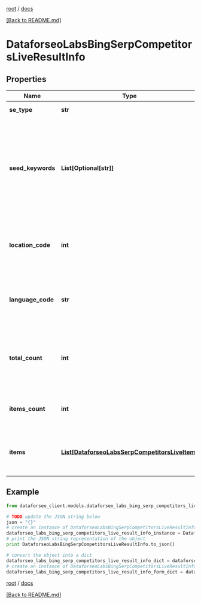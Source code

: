 [root](./../ "root") / [docs](./ "docs")

[[Back to README.md]](./../README.md "[Back to README.md]")

# DataforseoLabsBingSerpCompetitorsLiveResultInfo

## Properties

Name | Type | Description | Notes
------------ | ------------- | ------------- | -------------
**se_type** | **str** | search engine type | [optional]
**seed_keywords** | **List[Optional[str]]** | keywords specified in the request keyword is returned with decoded %## (plus symbol ‘+’ will be decoded to a space character) | [optional]
**location_code** | **int** | location code in a POST array if there is no data, then the value is null | [optional]
**language_code** | **str** | language code in a POST array if there is no data, then the value is null | [optional]
**total_count** | **int** | the total amount of results in our database relevant to your request | [optional]
**items_count** | **int** | the number of results returned in the items array | [optional]
**items** | [**List[DataforseoLabsSerpCompetitorsLiveItem]**](DataforseoLabsSerpCompetitorsLiveItem.md) | contains detected SERP competitors and related data | [optional]

## Example

```python
from dataforseo_client.models.dataforseo_labs_bing_serp_competitors_live_result_info import DataforseoLabsBingSerpCompetitorsLiveResultInfo

# TODO update the JSON string below
json = "{}"
# create an instance of DataforseoLabsBingSerpCompetitorsLiveResultInfo from a JSON string
dataforseo_labs_bing_serp_competitors_live_result_info_instance = DataforseoLabsBingSerpCompetitorsLiveResultInfo.from_json(json)
# print the JSON string representation of the object
print DataforseoLabsBingSerpCompetitorsLiveResultInfo.to_json()

# convert the object into a dict
dataforseo_labs_bing_serp_competitors_live_result_info_dict = dataforseo_labs_bing_serp_competitors_live_result_info_instance.to_dict()
# create an instance of DataforseoLabsBingSerpCompetitorsLiveResultInfo from a dict
dataforseo_labs_bing_serp_competitors_live_result_info_form_dict = dataforseo_labs_bing_serp_competitors_live_result_info.from_dict(dataforseo_labs_bing_serp_competitors_live_result_info_dict)
```

  

[root](./../ "root") / [docs](./ "docs")

[[Back to README.md]](./../README.md "[Back to README.md]")